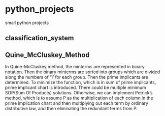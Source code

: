 # python_projects
small python projects

## classification_system

## Quine_McCluskey_Method
In Quine-McCluskey method, the minterms are represented in binary notation. Then the binary minterms are sorted into groups which are divided along the numbers of ‘1’ for each group. Then the prime implicants are determined. To minimize the function, which is in sum of prime implicants, prime implicant chart is introduced. There could be multiple minimum SOP(Sum Of Products) solutions. Otherwise, we can implement Petrick’s method, which is to assume P as the multiplication of each column in the prime implication chart and then multiplying out each term by ordinary distributive law, and then eliminating the redundant terms from P.
